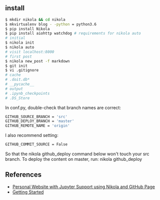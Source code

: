 <!--
.. title: Deploying Personal Website with Nikola
.. slug: deploying-personal-website-with-nikola
.. date: 2019-03-11 16:38:02 UTC+08:00
.. tags: 
.. category: 
.. link: 
.. description: 
.. type: text
-->
## install
```bash
$ mkdir nikola && cd nikola
$ mkvirtualenv blog - -python = python3.6
$ pip install Nikola
$ pip install aiohttp watchdog # requirements for nikola auto
# initial
$ nikola init
$ nikola auto
# visit localhost:8000
# first post
$ nikola new_post -f markdown
$ git init
$ vi .gitignore
# cache
# .doit.db*
# __pycache__
# output
# .ipynb_checkpoints
# .DS_Store
```
In conf.py, double-check that branch names are correct:
```bash
GITHUB_SOURCE_BRANCH = 'src'
GITHUB_DEPLOY_BRANCH = 'master'
GITHUB_REMOTE_NAME = 'origin'
```
I also recommend setting:
```bash
GITHUB_COMMIT_SOURCE = False
```
So that the nikola github_deploy command below won't touch your src branch.
To deploy the content on master, run:
nikola github_deploy

## References
* [Personal Website with Jupyter Support using Nikola and GitHub Page](https://jiaweizhuang.github.io/blog/nikola-guide/)
* [Getting Started](https://getnikola.com/getting-started.html)
